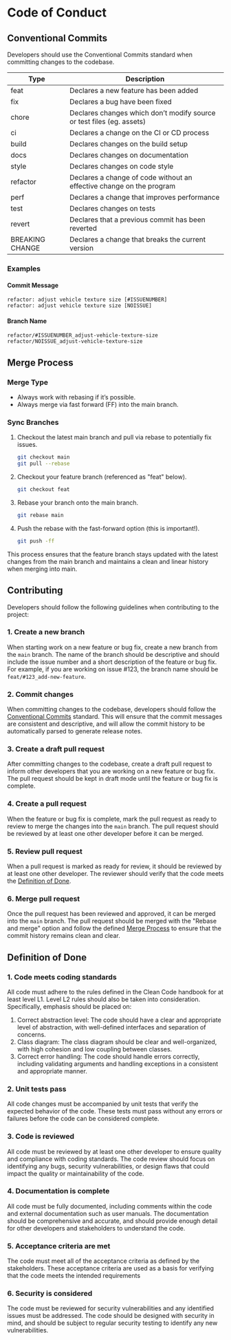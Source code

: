 # Code of Conduct

## Conventional Commits

Developers should use the Conventional Commits standard when committing changes to the codebase.

| Type            | Description                                                           |
| --------------- | --------------------------------------------------------------------- |
| feat            | Declares a new feature has been added                                 |
| fix             | Declares a bug have been fixed                                        |
| chore           | Declares changes which don’t modify source or test files (eg. assets) |
| ci              | Declares a change on the CI or CD process                             |
| build           | Declares changes on the build setup                                   |
| docs            | Declares changes on documentation                                     |
| style           | Declares changes on code style                                        |
| refactor        | Declares a change of code without an effective change on the program  |
| perf            | Declares a change that improves performance                           |
| test            | Declares changes on tests                                             |
| revert          | Declares that a previous commit has been reverted                     |
| BREAKING CHANGE | Declares a change that breaks the current version                     |

### Examples

#### Commit Message

```
refactor: adjust vehicle texture size [#ISSUENUMBER]
refactor: adjust vehicle texture size [NOISSUE]
```

#### Branch Name

```
refactor/#ISSUENUMBER_adjust-vehicle-texture-size
refactor/NOISSUE_adjust-vehicle-texture-size
```

## Merge Process

### Merge Type

- Always work with rebasing if it’s possible.
- Always merge via fast forward (FF) into the main branch.

### Sync Branches

1. Checkout the latest main branch and pull via rebase to potentially fix issues.

   ```bash
   git checkout main
   git pull --rebase
   ```

2. Checkout your feature branch (referenced as "feat" below).

   ```bash
   git checkout feat
   ```

3. Rebase your branch onto the main branch.

   ```bash
   git rebase main
   ```

4. Push the rebase with the fast-forward option (this is important!).
   ```bash
   git push -ff
   ```

This process ensures that the feature branch stays updated with the latest changes from the main branch and maintains a clean and linear history when merging into main.

## Contributing

Developers should follow the following guidelines when contributing to the project:

### 1. Create a new branch

When starting work on a new feature or bug fix, create a new branch from the `main` branch. The name of the branch should be descriptive and should include the issue number and a short description of the feature or bug fix. For example, if you are working on issue #123, the branch name should be `feat/#123_add-new-feature`.

### 2. Commit changes

When committing changes to the codebase, developers should follow the [Conventional Commits](#conventional-commits) standard. This will ensure that the commit messages are consistent and descriptive, and will allow the commit history to be automatically parsed to generate release notes.

### 3. Create a draft pull request

After committing changes to the codebase, create a draft pull request to inform other developers that you are working on a new feature or bug fix. The pull request should be kept in draft mode until the feature or bug fix is complete.

### 4. Create a pull request

When the feature or bug fix is complete, mark the pull request as ready to review to merge the changes into the `main` branch. The pull request should be reviewed by at least one other developer before it can be merged.

### 5. Review pull request

When a pull request is marked as ready for review, it should be reviewed by at least one other developer. The reviewer should verify that the code meets the [Definition of Done](#definition-of-done).

### 6. Merge pull request

Once the pull request has been reviewed and approved, it can be merged into the `main` branch. The pull request should be merged with the "Rebase and merge" option and follow the defined [Merge Process](#merge-process) to ensure that the commit history remains clean and clear.

## Definition of Done

### 1. Code meets coding standards

All code must adhere to the rules defined in the Clean Code handbook for at least level L1. Level L2 rules should also be taken into consideration. Specifically, emphasis should be placed on:

1. Correct abstraction level: The code should have a clear and appropriate level of abstraction, with well-defined interfaces and separation of concerns.
2. Class diagram: The class diagram should be clear and well-organized, with high cohesion and low coupling between classes.
3. Correct error handling: The code should handle errors correctly, including validating arguments and handling exceptions in a consistent and appropriate manner.

### 2. Unit tests pass

All code changes must be accompanied by unit tests that verify the expected behavior of the code. These tests must pass without any errors or failures before the code can be considered complete.

### 3. Code is reviewed

All code must be reviewed by at least one other developer to ensure quality and compliance with coding standards. The code review should focus on identifying any bugs, security vulnerabilities, or design flaws that could impact the quality or maintainability of the code.

### 4. Documentation is complete

All code must be fully documented, including comments within the code and external documentation such as user manuals. The documentation should be comprehensive and accurate, and should provide enough detail for other developers and stakeholders to understand the code.

### 5. Acceptance criteria are met

The code must meet all of the acceptance criteria as defined by the stakeholders. These acceptance criteria are used as a basis for verifying that the code meets the intended requirements

### 6. Security is considered

The code must be reviewed for security vulnerabilities and any identified issues must be addressed. The code should be designed with security in mind, and should be subject to regular security testing to identify any new vulnerabilities.
